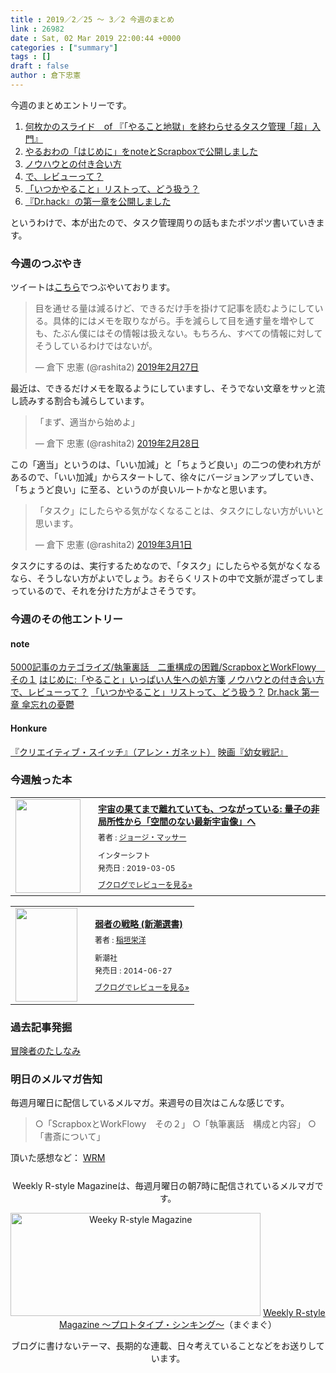 ```yaml
---
title : 2019／2／25 〜 3／2 今週のまとめ
link : 26982
date : Sat, 02 Mar 2019 22:00:44 +0000
categories : ["summary"]
tags : []
draft : false
author : 倉下忠憲
---
```


今週のまとめエントリーです。
 
<ol>
<li><a href="https://rashita.net/blog/?p=26940">何枚かのスライド　of 『「やること地獄」を終わらせるタスク管理「超」入門』</a></li>
<li><a href="https://rashita.net/blog/?p=26954">やるおわの「はじめに」をnoteとScrapboxで公開しました</a></li>
<li><a href="https://rashita.net/blog/?p=26962">ノウハウとの付き合い方</a></li>
<li><a href="https://rashita.net/blog/?p=26967">で、レビューって？</a></li>
<li><a href="https://rashita.net/blog/?p=26973">「いつかやること」リストって、どう扱う？</a></li>
<li><a href="https://rashita.net/blog/?p=26978">『Dr.hack』の第一章を公開しました</a></li>
</ol>

というわけで、本が出たので、タスク管理周りの話もまたポツポツ書いていきます。

<h3>今週のつぶやき</h3>

ツイートは<a href="http://twitter.com/rashita2 ">こちら</a>でつぶやいております。

<blockquote class="twitter-tweet" data-lang="ja"><p lang="ja" dir="ltr">目を通せる量は減るけど、できるだけ手を掛けて記事を読むようにしている。具体的にはメモを取りながら。手を減らして目を通す量を増やしても、たぶん僕にはその情報は扱えない。もちろん、すべての情報に対してそうしているわけではないが。</p>&mdash; 倉下 忠憲 (@rashita2) <a href="https://twitter.com/rashita2/status/1100752088017989632?ref_src=twsrc%5Etfw">2019年2月27日</a></blockquote>
<script async src="https://platform.twitter.com/widgets.js" charset="utf-8"></script>

最近は、できるだけメモを取るようにしていますし、そうでない文章をサッと流し読みする割合も減らしています。

<blockquote class="twitter-tweet" data-lang="ja"><p lang="ja" dir="ltr">「まず、適当から始めよ」</p>&mdash; 倉下 忠憲 (@rashita2) <a href="https://twitter.com/rashita2/status/1101130427807330304?ref_src=twsrc%5Etfw">2019年2月28日</a></blockquote>
<script async src="https://platform.twitter.com/widgets.js" charset="utf-8"></script>

この「適当」というのは、「いい加減」と「ちょうど良い」の二つの使われ方があるので、「いい加減」からスタートして、徐々にバージョンアップしていき、「ちょうど良い」に至る、というのが良いルートかなと思います。

<blockquote class="twitter-tweet" data-lang="ja"><p lang="ja" dir="ltr">「タスク」にしたらやる気がなくなることは、タスクにしない方がいいと思います。</p>&mdash; 倉下 忠憲 (@rashita2) <a href="https://twitter.com/rashita2/status/1101471841451859969?ref_src=twsrc%5Etfw">2019年3月1日</a></blockquote>
<script async src="https://platform.twitter.com/widgets.js" charset="utf-8"></script>

タスクにするのは、実行するためなので、「タスク」にしたらやる気がなくなるなら、そうしない方がよいでしょう。おそらくリストの中で文脈が混ざってしまっているので、それを分けた方がよさそうです。


<h3>今週のその他エントリー</h3>

<H4>note</H4>

<a href="https://note.mu/rashita/n/nc305d9d65b7b">5000記事のカテゴライズ/執筆裏話　二重構成の困難/ScrapboxとWorkFlowy　その１</a>
<a href="https://note.mu/rashita/n/nb242e38d504f">はじめに:「やること」いっぱい人生への処方箋</a>
<a href="https://note.mu/rashita/n/nf06efb5361f9">ノウハウとの付き合い方</a>
<a href="https://note.mu/rashita/n/n981d7f0526ab">で、レビューって？</a>
<a href="https://note.mu/rashita/n/n7ed8a22c1f84">「いつかやること」リストって、どう扱う？</a>
<a href="https://note.mu/rashita/n/na9df0711d8a3">Dr.hack 第一章 傘忘れの憂鬱</a>

<H4>Honkure</H4>

<a href="http://honkure.net/rbook/archives/2931">『クリエイティブ・スイッチ』（アレン・ガネット）</a>
<a href="http://honkure.net/rbook/archives/2939">映画『幼女戦記』</a>

<H3>今週触った本</H3>

<div class="booklog_html"><table><tr><td class="booklog_html_image"><a href="https://www.amazon.co.jp/%E5%AE%87%E5%AE%99%E3%81%AE%E6%9E%9C%E3%81%A6%E3%81%BE%E3%81%A7%E9%9B%A2%E3%82%8C%E3%81%A6%E3%81%84%E3%81%A6%E3%82%82%E3%80%81%E3%81%A4%E3%81%AA%E3%81%8C%E3%81%A3%E3%81%A6%E3%81%84%E3%82%8B-%E9%87%8F%E5%AD%90%E3%81%AE%E9%9D%9E%E5%B1%80%E6%89%80%E6%80%A7%E3%81%8B%E3%82%89%E3%80%8C%E7%A9%BA%E9%96%93%E3%81%AE%E3%81%AA%E3%81%84%E6%9C%80%E6%96%B0%E5%AE%87%E5%AE%99%E5%83%8F%E3%80%8D%E3%81%B8-%E3%82%B8%E3%83%A7%E3%83%BC%E3%82%B8%E3%83%BB%E3%83%9E%E3%83%83%E3%82%B5%E3%83%BC/dp/477269563X?SubscriptionId=0AVSM5SVKRWTFMG7ZR82&tag=rashita1000-22&linkCode=xm2&camp=2025&creative=165953&creativeASIN=477269563X" target="_blank"><img src="https://images-fe.ssl-images-amazon.com/images/I/51S1Bi9ggFL._SL160_.jpg" width="104" height="150" style="border:0;border-radius:0;" /></a></td><td class="booklog_html_info" style="padding-left:20px;"><div class="booklog_html_title" style="margin-bottom:10px;font-size:14px;font-weight:bold;"><a href="https://www.amazon.co.jp/%E5%AE%87%E5%AE%99%E3%81%AE%E6%9E%9C%E3%81%A6%E3%81%BE%E3%81%A7%E9%9B%A2%E3%82%8C%E3%81%A6%E3%81%84%E3%81%A6%E3%82%82%E3%80%81%E3%81%A4%E3%81%AA%E3%81%8C%E3%81%A3%E3%81%A6%E3%81%84%E3%82%8B-%E9%87%8F%E5%AD%90%E3%81%AE%E9%9D%9E%E5%B1%80%E6%89%80%E6%80%A7%E3%81%8B%E3%82%89%E3%80%8C%E7%A9%BA%E9%96%93%E3%81%AE%E3%81%AA%E3%81%84%E6%9C%80%E6%96%B0%E5%AE%87%E5%AE%99%E5%83%8F%E3%80%8D%E3%81%B8-%E3%82%B8%E3%83%A7%E3%83%BC%E3%82%B8%E3%83%BB%E3%83%9E%E3%83%83%E3%82%B5%E3%83%BC/dp/477269563X?SubscriptionId=0AVSM5SVKRWTFMG7ZR82&tag=rashita1000-22&linkCode=xm2&camp=2025&creative=165953&creativeASIN=477269563X" target="_blank">宇宙の果てまで離れていても、つながっている:  量子の非局所性から「空間のない最新宇宙像」へ</a></div><div style="margin-bottom:10px;"><div class="booklog_html_author" style="margin-bottom:15px;font-size:12px;;line-height:1.2em">著者 : <a href="https://booklog.jp/author/%E3%82%B8%E3%83%A7%E3%83%BC%E3%82%B8%E3%83%BB%E3%83%9E%E3%83%83%E3%82%B5%E3%83%BC" target="_blank">ジョージ・マッサー</a></div><div class="booklog_html_manufacturer" style="margin-bottom:5px;font-size:12px;;line-height:1.2em">インターシフト</div><div class="booklog_html_release" style="font-size:12px;;line-height:1.2em">発売日 : 2019-03-05</div></div><div class="booklog_html_link_amazon"><a href="https://booklog.jp/item/1/477269563X" style="font-size:12px;" target="_blank">ブクログでレビューを見る»</a></div></td></tr></table></div>

<div class="booklog_html"><table><tr><td class="booklog_html_image"><a href="https://www.amazon.co.jp/%E5%BC%B1%E8%80%85%E3%81%AE%E6%88%A6%E7%95%A5-%E6%96%B0%E6%BD%AE%E9%81%B8%E6%9B%B8-%E7%A8%B2%E5%9E%A3-%E6%A0%84%E6%B4%8B/dp/4106037521?SubscriptionId=0AVSM5SVKRWTFMG7ZR82&tag=rashita1000-22&linkCode=xm2&camp=2025&creative=165953&creativeASIN=4106037521" target="_blank"><img src="https://images-fe.ssl-images-amazon.com/images/I/51GhQ8p-h1L._SL160_.jpg" width="99" height="150" style="border:0;border-radius:0;" /></a></td><td class="booklog_html_info" style="padding-left:20px;"><div class="booklog_html_title" style="margin-bottom:10px;font-size:14px;font-weight:bold;"><a href="https://www.amazon.co.jp/%E5%BC%B1%E8%80%85%E3%81%AE%E6%88%A6%E7%95%A5-%E6%96%B0%E6%BD%AE%E9%81%B8%E6%9B%B8-%E7%A8%B2%E5%9E%A3-%E6%A0%84%E6%B4%8B/dp/4106037521?SubscriptionId=0AVSM5SVKRWTFMG7ZR82&tag=rashita1000-22&linkCode=xm2&camp=2025&creative=165953&creativeASIN=4106037521" target="_blank">弱者の戦略 (新潮選書)</a></div><div style="margin-bottom:10px;"><div class="booklog_html_author" style="margin-bottom:15px;font-size:12px;;line-height:1.2em">著者 : <a href="https://booklog.jp/author/%E7%A8%B2%E5%9E%A3%E6%A0%84%E6%B4%8B" target="_blank">稲垣栄洋</a></div><div class="booklog_html_manufacturer" style="margin-bottom:5px;font-size:12px;;line-height:1.2em">新潮社</div><div class="booklog_html_release" style="font-size:12px;;line-height:1.2em">発売日 : 2014-06-27</div></div><div class="booklog_html_link_amazon"><a href="https://booklog.jp/item/1/4106037521" style="font-size:12px;" target="_blank">ブクログでレビューを見る»</a></div></td></tr></table></div>

<h3>過去記事発掘</h3>

<a href="https://rashita.net/blog/?p=8882">冒険者のたしなみ</a>

<h3>明日のメルマガ告知</h3>

毎週月曜日に配信しているメルマガ。来週号の目次はこんな感じです。

<blockquote>
○「ScrapboxとWorkFlowy　その２」
○「執筆裏話　構成と内容」
○「書斎について」
</blockquote>


頂いた感想など：
<a class="twitter-timeline"  href="https://twitter.com/rashita2/timelines/427262290753097729"  data-widget-id="427265271171010561">WRM</a>
    <script>!function(d,s,id){var js,fjs=d.getElementsByTagName(s)[0],p=/^http:/.test(d.location)?'http':'https';if(!d.getElementById(id)){js=d.createElement(s);js.id=id;js.src=p+"://platform.twitter.com/widgets.js";fjs.parentNode.insertBefore(js,fjs);}}(document,"script","twitter-wjs");</script>


<div style="text-align:center;margin-top:25px;">
Weekly R-style Magazineは、毎週月曜日の朝7時に配信されているメルマガです。

<a href="http://www.mag2.com/m/0001185133.html" target="_blank"><img src="https://rashita.net/blog/wp-content/uploads/2010/09/mmbanner.jpg" alt="Weeky R-style Magazine" width="400" height="165" class="alignnone size-full wp-image-12201" /></a>
<a href="http://www.mag2.com/m/0001185133.html" target="_blank">Weekly R-style Magazine ～プロトタイプ・シンキング～</a>（まぐまぐ）

ブログに書けないテーマ、長期的な連載、日々考えていることなどをお送りしています。
</div> 
